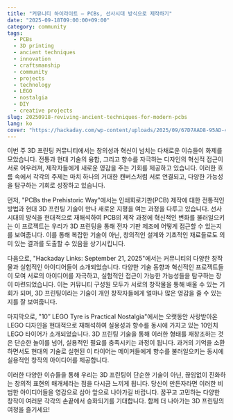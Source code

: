 ```yaml
---
title: "커뮤니티 하이라이트 – PCBs, 선사시대 방식으로 제작하기"
date: "2025-09-18T09:00:00+09:00"
category: community
tags:
  - PCBs
  - 3D printing
  - ancient techniques
  - innovation
  - craftsmanship
  - community
  - projects
  - technology
  - LEGO
  - nostalgia
  - DIY
  - creative projects
slug: 20250918-reviving-ancient-techniques-for-modern-pcbs
lang: ko
cover: "https://hackaday.com/wp-content/uploads/2025/09/67D7AAD8-95AD-4DCA-8CC4-0F6CFA89B9E2_1_201_a_featured.png"
---
```


이번 주 3D 프린팅 커뮤니티에서는 창의성과 혁신이 넘치는 다채로운 이슈들이 화제를 모았습니다. 전통과 현대 기술의 융합, 그리고 향수를 자극하는 디자인의 혁신적 접근이 서로 어우러져, 제작자들에게 새로운 영감을 주는 기회를 제공하고 있습니다. 이러한 흐름 속에서 각각의 주제는 마치 하나의 거대한 캔버스처럼 서로 연결되고, 다양한 가능성을 탐구하는 기회로 성장하고 있습니다.

먼저, "PCBs the Prehistoric Way"에서는 인쇄회로기판(PCB) 제작에 대한 전통적인 방법과 현대 3D 프린팅 기술이 만나 새로운 지평을 여는 과정을 다루고 있습니다. 선사시대의 방식을 현대적으로 재해석하여 PCB의 제작 과정에 혁신적인 변화를 불러일으키는 이 프로젝트는 우리가 3D 프린팅을 통해 전자 기판 제조에 어떻게 접근할 수 있는지를 보여줍니다. 이를 통해 복잡한 기술이 아닌, 창의적인 설계와 기초적인 재료들로도 의미 있는 결과를 도출할 수 있음을 상기시킵니다.

다음으로, "Hackaday Links: September 21, 2025"에서는 커뮤니티의 다양한 창작물과 실험적인 아이디어들이 소개되었습니다. 다양한 기술 동향과 혁신적인 프로젝트들이 모여 서로의 아이디어를 자극하고, 실험적인 접근이 가능한 가능성들을 탐구하는 장이 마련되었습니다. 이는 커뮤니티 구성원 모두가 서로의 창작물을 통해 배울 수 있는 기회가 되며, 3D 프린팅이라는 기술이 개인 창작자들에게 얼마나 많은 영감을 줄 수 있는지를 잘 보여줍니다.

마지막으로, "10″ LEGO Tyre is Practical Nostalgia"에서는 오랫동안 사랑받아온 LEGO 디자인을 현대적으로 재해석하여 실용성과 향수를 동시에 가지고 있는 10인치 LEGO 타이어가 소개되었습니다. 3D 프린팅 기술을 통해 이러한 형태를 재창조하는 것은 단순한 놀이를 넘어, 실용적인 필요를 충족시키는 과정이 됩니다. 과거의 기억을 소환하면서도 현대의 기술로 실현된 이 타이어는 메이커들에게 향수를 불러일으키는 동시에 실용적인 창작의 아이디어를 제공합니다.

이러한 다양한 이슈들을 통해 우리는 3D 프린팅이 단순한 기술이 아닌, 끊임없이 진화하는 창의적 표현의 매개체라는 점을 다시금 느끼게 됩니다. 당신이 만든자라면 이러한 비범한 아이디어들을 영감으로 삼아 앞으로 나아가길 바랍니다. 꿈꾸고 고민하는 다양한 창작이 여러분 각각의 손끝에서 승화되기를 기대합니다. 함께 더 나아가는 3D 프린팅의 여정을 즐기세요!